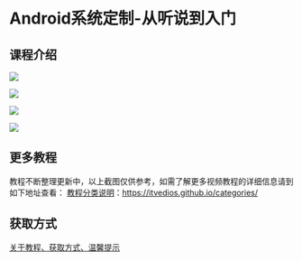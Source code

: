 # Android系统定制-从听说到入门

## 课程介绍

![](http://oqn6ggw87.bkt.clouddn.com/Android系统定制-从听说到入门4.png)

<!--more-->

![](http://oqn6ggw87.bkt.clouddn.com/Android系统定制-从听说到入门1.png)

![](http://oqn6ggw87.bkt.clouddn.com/Android系统定制-从听说到入门2.png)

![](http://oqn6ggw87.bkt.clouddn.com/Android系统定制-从听说到入门3.png)

## 更多教程

教程不断整理更新中，以上截图仅供参考，如需了解更多视频教程的详细信息请到如下地址查看：
[教程分类说明](https://itvedios.github.io/categories/)：<https://itvedios.github.io/categories/>

## 获取方式

[关于教程、获取方式、温馨提示](https://itvedios.github.io/about/)
